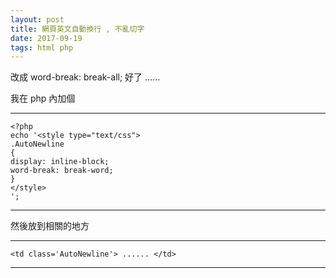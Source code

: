 ```yaml
---
layout: post
title: 網頁英文自動換行 , 不亂切字
date: 2017-09-19
tags: html php
---
```


改成 word-break: break-all; 好了 ......

我在 php 內加個 

----------
```
<?php
echo '<style type="text/css">
.AutoNewline
{
display: inline-block;
word-break: break-word;
}
</style>
';
```
----------
然後放到相關的地方

----------
```
<td class='AutoNewline'> ...... </td>

```
----------
